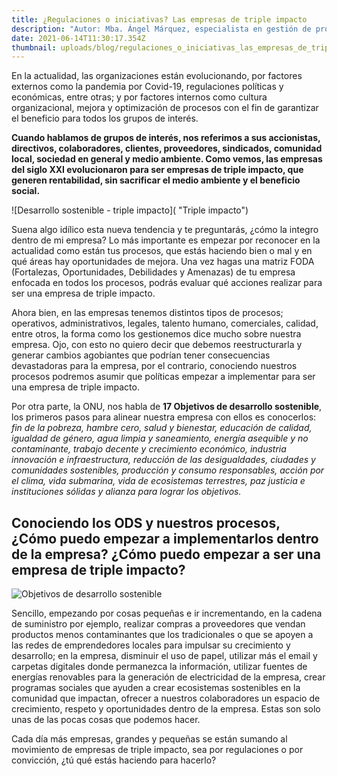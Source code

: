 ```yaml
---
title: ¿Regulaciones o iniciativas? Las empresas de triple impacto
description: "Autor: Mba. Ángel Márquez, especialista en gestión de procesos."
date: 2021-06-14T11:30:17.354Z
thumbnail: uploads/blog/regulaciones_o_iniciativas_las_empresas_de_triple_impacto/prueba_3.png
---
```

En la actualidad, las organizaciones están evolucionando, por factores externos como la pandemia por Covid-19, regulaciones políticas y económicas, entre otras; y por factores internos como cultura organizacional, mejora y optimización de procesos con el fin de garantizar el beneficio para todos los grupos de interés.

**Cuando hablamos de grupos de interés, nos referimos a sus accionistas, directivos, colaboradores, clientes, proveedores, sindicados, comunidad local, sociedad en general y medio ambiente. Como vemos, las empresas del siglo XXI evolucionaron para ser empresas de triple impacto, que generen rentabilidad, sin sacrificar el medio ambiente y el beneficio social.**

![Desarrollo sostenible - triple impacto]( "Triple impacto")

Suena algo idílico esta nueva tendencia y te preguntarás, ¿cómo la integro dentro de mi empresa? Lo más importante es empezar por reconocer en la actualidad como están tus procesos, que estás haciendo bien o mal y en qué áreas hay oportunidades de mejora. Una vez hagas una matriz FODA (Fortalezas, Oportunidades, Debilidades y Amenazas) de tu empresa enfocada en todos los procesos, podrás evaluar qué acciones realizar para ser una empresa de triple impacto.

Ahora bien, en las empresas tenemos distintos tipos de procesos; operativos, administrativos, legales, talento humano, comerciales, calidad, entre otros, la forma como los gestionemos dice mucho sobre nuestra empresa. Ojo, con esto no quiero decir que debemos reestructurarla y generar cambios agobiantes que podrían tener consecuencias devastadoras para la empresa, por el contrario, conociendo nuestros procesos podremos asumir que políticas empezar a implementar para ser una empresa de triple impacto.

Por otra parte, la ONU, nos habla de **17 Objetivos de desarrollo sostenible**, los primeros pasos para alinear nuestra empresa con ellos es conocerlos: *fin de la pobreza, hambre cero, salud y bienestar, educación de calidad, igualdad de género, agua limpia y saneamiento, energía asequible y no contaminante, trabajo decente y crecimiento económico, industria innovación e infraestructura, reducción de las desigualdades, ciudades y comunidades sostenibles, producción y consumo responsables, acción por el clima, vida submarina, vida de ecosistemas terrestres, paz justicia e instituciones sólidas y alianza para lograr los objetivos.*

## Conociendo los ODS y nuestros procesos, ¿Cómo puedo empezar a implementarlos dentro de la empresa? ¿Cómo puedo empezar a ser una empresa de triple impacto?

![Objetivos de desarrollo sostenible](https://www.cepal.org/sites/default/files/styles/content_big/public/static/images/e_2018_ods_poster_with_un_emblem_es.png?itok=aSBP-hQC "ODS | Objetivos de desarrollo sostenible")

Sencillo, empezando por cosas pequeñas e ir incrementando, en la cadena de suministro por ejemplo, realizar compras a proveedores que vendan productos menos contaminantes que los tradicionales o que se apoyen a las redes de emprendedores locales para impulsar su crecimiento y desarrollo; en la empresa, disminuir el uso de papel, utilizar más el email y carpetas digitales donde permanezca la información, utilizar fuentes de energías renovables para la generación de electricidad de la empresa, crear programas sociales que ayuden a crear ecosistemas sostenibles en la comunidad que impactan, ofrecer a nuestros colaboradores un espacio de crecimiento, respeto y oportunidades dentro de la empresa. Estas son solo unas de las pocas cosas que podemos hacer.

Cada día más empresas, grandes y pequeñas se están sumando al movimiento de empresas de triple impacto, sea por regulaciones o por convicción, ¿tú qué estás haciendo para hacerlo?